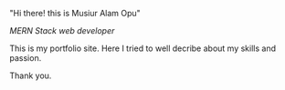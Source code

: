 "Hi there! this is Musiur Alam Opu"

_MERN Stack web developer_

This is my portfolio site. Here I tried to well decribe about my skills and passion.

Thank you.
